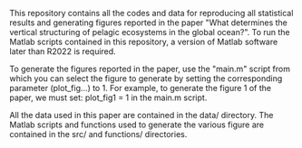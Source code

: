 This repository contains all the codes and data for reproducing all statistical results and generating figures reported in the paper "What determines the vertical structuring of pelagic ecosystems in the global ocean?".
To run the Matlab scripts contained in this repository, a version of Matlab software later than R2022 is required.

To generate the figures reported in the paper, use the "main.m" script from which you can select the figure to generate by setting the corresponding parameter (plot_fig...) to 1. For example, to generate the figure 1 of the paper, 
we must set: plot_fig1 = 1 in the main.m script.

All the data used in this paper are contained in the data/ directory. 
The Matlab scripts and functions used to generate the various figure are contained in the src/ and functions/ directories.

